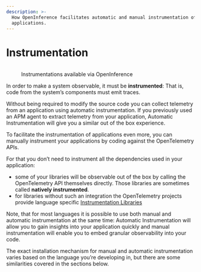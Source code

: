 ```yaml
---
description: >-
  How OpenInference facilitates automatic and manual instrumentation of
  applications.
---
```


# Instrumentation

<figure><img src="https://storage.googleapis.com/arize-assets/phoenix/assets/images/instrumentation.png" alt=""><figcaption><p>Instrumentations available via OpenInference</p></figcaption></figure>



In order to make a system observable, it must be **instrumented**: That is, code from the system’s components must emit traces.

Without being required to modify the source code you can collect telemetry from an application using automatic instrumentation. If you previously used an APM agent to extract telemetry from your application, Automatic Instrumentation will give you a similar out of the box experience.

To facilitate the instrumentation of applications even more, you can manually instrument your applications by coding against the OpenTelemetry APIs.

For that you don’t need to instrument all the dependencies used in your application:

* some of your libraries will be observable out of the box by calling the OpenTelemetry API themselves directly. Those libraries are sometimes called **natively instrumented**.
* for libraries without such an integration the OpenTelemetry projects provide language specific [Instrumentation Libraries](https://github.com/Arize-ai/openinference)

Note, that for most languages it is possible to use both manual and automatic instrumentation at the same time: Automatic Instrumentation will allow you to gain insights into your application quickly and manual instrumentation will enable you to embed granular observability into your code.

The exact installation mechanism for manual and automatic instrumentation varies based on the language you’re developing in, but there are some similarities covered in the sections below.
